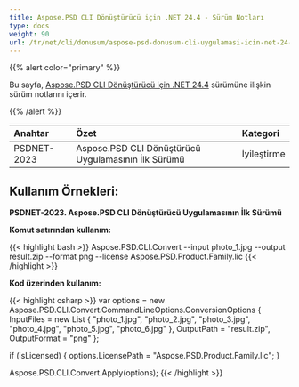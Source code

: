 ```yaml
---
title: Aspose.PSD CLI Dönüştürücü için .NET 24.4 - Sürüm Notları
type: docs
weight: 90
url: /tr/net/cli/donusum/aspose-psd-donusum-cli-uygulamasi-icin-net-24-6-sürüm-notlari/
---
```


{{% alert color="primary" %}}

Bu sayfa, [Aspose.PSD CLI Dönüştürücü için .NET 24.4](https://www.nuget.org/packages/Aspose.PSD.CLI.Convert/) sürümüne ilişkin sürüm notlarını içerir.

{{% /alert %}}

| **Anahtar** | **Özet**                                                | **Kategori** |
|:------------|:---------------------------------------------------------|:-------------|
| PSDNET-2023 | Aspose.PSD CLI Dönüştürücü Uygulamasının İlk Sürümü |  İyileştirme |


## **Kullanım Örnekleri:**

**PSDNET-2023. Aspose.PSD CLI Dönüştürücü Uygulamasının İlk Sürümü**

**Komut satırından kullanım:**

{{< highlight bash >}}
Aspose.PSD.CLI.Convert --input photo_1.jpg --output result.zip --format png --license Aspose.PSD.Product.Family.lic
{{< /highlight >}}

**Kod üzerinden kullanım:**

{{< highlight csharp >}}
var options = new Aspose.PSD.CLI.Convert.CommandLineOptions.ConversionOptions
{
    InputFiles = new List<string> { "photo_1.jpg", "photo_2.jpg", "photo_3.jpg", "photo_4.jpg", "photo_5.jpg", "photo_6.jpg" },
    OutputPath = "result.zip",
    OutputFormat = "png"
};


if (isLicensed)
{
    options.LicensePath = "Aspose.PSD.Product.Family.lic";
}

Aspose.PSD.CLI.Convert.Apply(options);
{{< /highlight >}}  
